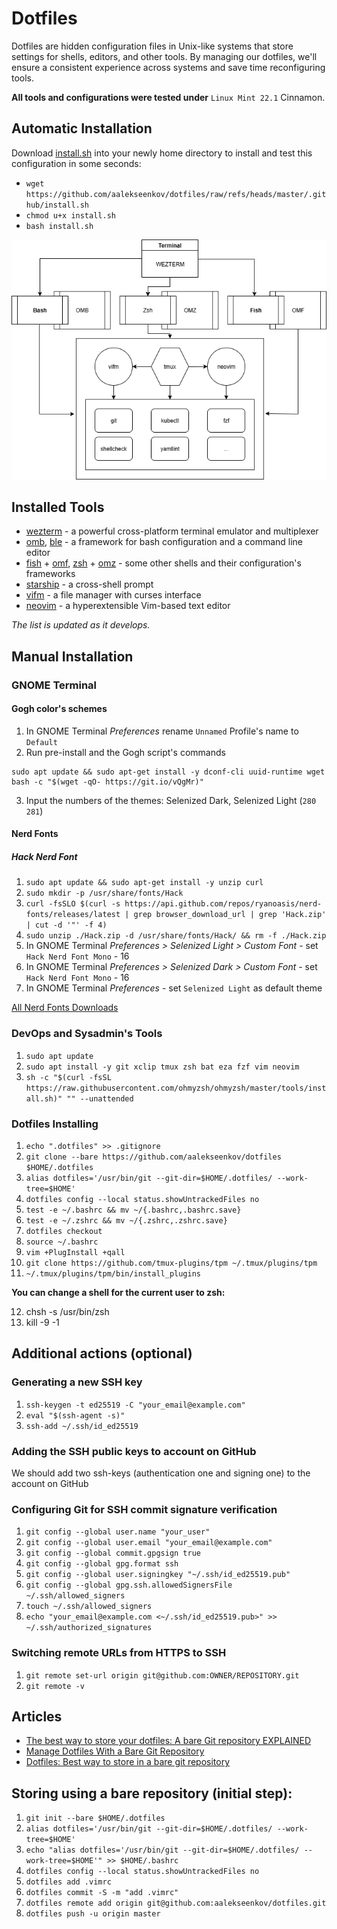 # Dotfiles

Dotfiles are hidden configuration files in Unix-like systems that store settings for shells, editors, and other tools. By managing our dotfiles, we'll ensure a consistent experience across systems and save time reconfiguring tools.

**All tools and configurations were tested under** `Linux Mint 22.1` Cinnamon.

## Automatic Installation

Download [install.sh](https://github.com/aalekseenkov/dotfiles/blob/master/.github/install.sh) into your newly home directory to install and test this configuration in some seconds:
- `wget https://github.com/aalekseenkov/dotfiles/raw/refs/heads/master/.github/install.sh`
- `chmod u+x install.sh`
- `bash install.sh`

![Dotfiles](./dotfiles.png)

## Installed Tools
- [wezterm](https://wezterm.org/) - a powerful cross-platform terminal emulator and multiplexer
- [omb](https://ohmybash.nntoan.com/), [ble](https://github.com/akinomyoga/ble.sh) - a framework for bash configuration and a command line editor
- [fish](https://fishshell.com/) + [omf](https://github.com/oh-my-fish/oh-my-fish), [zsh](https://www.zsh.org/) + [omz](https://ohmyz.sh/) - some other shells and their configuration's frameworks
- [starship](https://starship.rs/) - a cross-shell prompt
- [vifm](https://vifm.info/) - a file manager with curses interface
- [neovim](https://neovim.io/) - a hyperextensible Vim-based text editor

*The list is updated as it develops.*

## Manual Installation

### GNOME Terminal

#### Gogh color's schemes

1. In GNOME Terminal *Preferences* rename `Unnamed` Profile's name to `Default`
2. Run pre-install and the Gogh script's commands
```
sudo apt update && sudo apt-get install -y dconf-cli uuid-runtime wget
bash -c "$(wget -qO- https://git.io/vQgMr)"
```
3. Input the numbers of the themes: Selenized Dark, Selenized Light (`280 281`)

#### Nerd Fonts

##### Hack Nerd Font

1. ```sudo apt update && sudo apt-get install -y unzip curl```
2. ```sudo mkdir -p /usr/share/fonts/Hack```
3. ```curl -fsSLO $(curl -s https://api.github.com/repos/ryanoasis/nerd-fonts/releases/latest | grep browser_download_url | grep 'Hack.zip' | cut -d '"' -f 4)```
4. ```sudo unzip ./Hack.zip -d /usr/share/fonts/Hack/ && rm -f ./Hack.zip```
5. In GNOME Terminal *Preferences > Selenized Light > Custom Font* - set `Hack Nerd Font Mono` - 16
6. In GNOME Terminal *Preferences > Selenized Dark > Custom Font* - set `Hack Nerd Font Mono` - 16
7. In GNOME Terminal *Preferences* - set `Selenized Light` as default theme

[All Nerd Fonts Downloads](https://www.nerdfonts.com/font-downloads)

### DevOps and Sysadmin's Tools

1. ```sudo apt update```
2. ```sudo apt install -y git xclip tmux zsh bat eza fzf vim neovim```
3. ```sh -c "$(curl -fsSL https://raw.githubusercontent.com/ohmyzsh/ohmyzsh/master/tools/install.sh)" "" --unattended```

### Dotfiles Installing

1. ```echo ".dotfiles" >> .gitignore```
2. ```git clone --bare https://github.com/aalekseenkov/dotfiles $HOME/.dotfiles```
3. ```alias dotfiles='/usr/bin/git --git-dir=$HOME/.dotfiles/ --work-tree=$HOME'```
4. ```dotfiles config --local status.showUntrackedFiles no```
5. ```test -e ~/.bashrc && mv ~/{.bashrc,.bashrc.save}```
6. ```test -e ~/.zshrc && mv ~/{.zshrc,.zshrc.save}```
7. ```dotfiles checkout```
8. ```source ~/.bashrc```
9. ```vim +PlugInstall +qall```
10. ```git clone https://github.com/tmux-plugins/tpm ~/.tmux/plugins/tpm```
11. ```~/.tmux/plugins/tpm/bin/install_plugins```

**You can change a shell for the current user to zsh:**

12. chsh -s /usr/bin/zsh
13. kill -9 -1

## Additional actions (optional)

### Generating a new SSH key
1. ```ssh-keygen -t ed25519 -C "your_email@example.com"```
2. ```eval "$(ssh-agent -s)"```
3. ```ssh-add ~/.ssh/id_ed25519```

### Adding the SSH public keys to account on GitHub
We should add two ssh-keys (authentication one and signing one) to the account on GitHub

### Configuring Git for SSH commit signature verification
1. ```git config --global user.name "your_user"```
2. ```git config --global user.email "your_email@example.com"```
3. ```git config --global commit.gpgsign true```
4. ```git config --global gpg.format ssh```
5. ```git config --global user.signingkey "~/.ssh/id_ed25519.pub"```
6. ```git config --global gpg.ssh.allowedSignersFile ~/.ssh/allowed_signers```
7. ```touch ~/.ssh/allowed_signers```
8. ```echo "your_email@example.com <~/.ssh/id_ed25519.pub>" >> ~/.ssh/authorized_signatures```

### Switching remote URLs from HTTPS to SSH
1. ```git remote set-url origin git@github.com:OWNER/REPOSITORY.git```
2. ```git remote -v```

## Articles

* [The best way to store your dotfiles: A bare Git repository EXPLAINED](https://www.ackama.com/what-we-think/the-best-way-to-store-your-dotfiles-a-bare-git-repository-explained/)
* [Manage Dotfiles With a Bare Git Repository](https://harfangk.github.io/2016/09/18/manage-dotfiles-with-a-git-bare-repository.html)
* [Dotfiles: Best way to store in a bare git repository](https://www.atlassian.com/git/tutorials/dotfiles)

## Storing using a bare repository (initial step):

1. ```git init --bare $HOME/.dotfiles```
2. ```alias dotfiles='/usr/bin/git --git-dir=$HOME/.dotfiles/ --work-tree=$HOME'```
3. ```echo "alias dotfiles='/usr/bin/git --git-dir=$HOME/.dotfiles/ --work-tree=$HOME'" >> $HOME/.bashrc```
4. ```dotfiles config --local status.showUntrackedFiles no```
5. ```dotfiles add .vimrc```
6. ```dotfiles commit -S -m "add .vimrc"```
7. ```dotfiles remote add origin git@github.com:aalekseenkov/dotfiles.git```
8. ```dotfiles push -u origin master```
